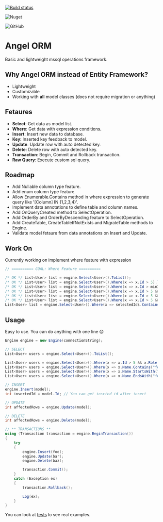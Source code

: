 [![Build status](https://ci.appveyor.com/api/projects/status/4jmhhcdkrrk9qieh/branch/master?svg=true)](https://ci.appveyor.com/project/jaqra/angelorm/branch/master)

![Nuget](https://img.shields.io/nuget/v/AngelORM.svg)

![GitHub](https://img.shields.io/github/license/jaqra/AngelORM.svg)

# Angel ORM

Basic and lightweight mssql operations framework.

## Why Angel ORM instead of Entity Framework?

- Lightweight
- Customizable
- Working with **all** model classes (does not require migration or anything)

## Fetaures

- **Select**: Get data as model list.
- **Where**: Get data with expression conditions.
- **Insert**: Insert new data to database.
- **Key**: Inserted key feedback to model.
- **Update**: Update row with auto detected key.
- **Delete**: Delete row with auto detected key.
- **Transaction**: Begin, Commit and Rollback transaction.
- **Raw Query**: Execute custom sql query.

## Roadmap

- Add Nullable<T> column type feature.
- Add enum column type feature.
- Allow Enumerable.Contains method in where expression to generate query like '[Column] IN (1,2,3,4)'.
- Implement data annotations to define table and column names.
- Add OnQueryCreated method to SelectOperation.
- Add OrderBy and OrderByDescending feature to SelectOperation.
- Add CreateTable<T>, CreateTableIfNotExists<T> and MigrateTable<T> methods to Engine.
- Validate model fetaure from data annotations on Insert and Update.

## Work On

Currently working on implement where feature with expression

```csharp
// ========== GOAL: Where Feature ==========

/* OK */ List<User> list = engine.Select<User>().ToList();
/* OK */ List<User> list = engine.Select<User>().Where(x => x.Id > 5).ToList();
/* OK */ List<User> list = engine.Select<User>().Where(x => x.Id > minId && x.Role == "admin").ToList();
/* OK */ List<User> list = engine.Select<User>().Where(x => x.Id > 5 && x.Username.Contains("qweqwe")).ToList();
/* OK */ List<User> list = engine.Select<User>().Where(x => x.Id > 5 && x.Username.Contains("qweqwe")).ToList();
/* OK */ List<User> list = engine.Select<User>().Where(x => x.Id > 5 && (x.Username.StartsWith("A") || x.Username.EndsWith("B"))).ToList();
List<User> list = engine.Select<User>().Where(x => selectedIds.Contains(x.Id)).ToList()
```

## Usage

Easy to use. You can do anything with one line :blush:

```csharp
Engine engine = new Engine(connectionString);

// SELECT
List<User> users = engine.Select<User>().ToList();

List<User> users = engine.Select<User>().Where(x => x.Id > 5 && x.Role == "admin" && x.CreatedDate < dateTime && x.Active == true).ToList();
List<User> users = engine.Select<User>().Where(x => x.Name.Contains("foo")).ToList();
List<User> users = engine.Select<User>().Where(x => x.Name.StartsWith("foo")).ToList();
List<User> users = engine.Select<User>().Where(x => x.Name.EndsWith("foo")).ToList();

// INSERT
engine.Insert(model);
int insertedId = model.Id; // You can get insrted id after insert

// UPDATE
int affectedRows = engine.Update(model);

// DELETE
int affectedRows = engine.Delete(model);

// ** TRANSACTIONS **
using (Transaction transaction = engine.BeginTransaction())
{
    try
    {
        engine.Insert(foo);
        engine.Update(bar);
        engine.Delete(baz);

        transaction.Commit();
    }
    catch (Exception ex)
    {
        transaction.Rollback();

        Log(ex);
    }
}
```

You can look at [tests](test/EngineTests.cs) to see real examples.
